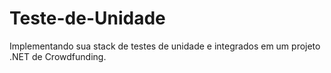 # Teste-de-Unidade
Implementando sua stack de testes de unidade e integrados em um projeto .NET de Crowdfunding.
